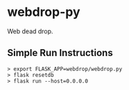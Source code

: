 # webdrop-py
Web dead drop.


## Simple Run Instructions

```shell
> export FLASK_APP=webdrop/webdrop.py
> flask resetdb
> flask run --host=0.0.0.0
```
